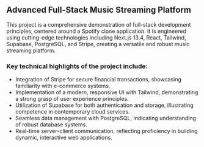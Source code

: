 ## Advanced Full-Stack Music Streaming Platform

This project is a comprehensive demonstration of full-stack development principles, centered around a Spotify clone application. It is engineered using cutting-edge technologies including Next.js 13.4, React, Tailwind, Supabase, PostgreSQL, and Stripe, creating a versatile and robust music streaming platform.

### Key technical highlights of the project include:

- Integration of Stripe for secure financial transactions, showcasing familiarity with e-commerce systems.
- Implementation of a modern, responsive UI with Tailwind, demonstrating a strong grasp of user experience principles.
- Utilization of Supabase for both authentication and storage, illustrating competence in contemporary cloud services.
- Seamless data management with PostgreSQL, indicating understanding of robust database systems.
- Real-time server-client communication, reflecting proficiency in building dynamic, interactive web applications.
